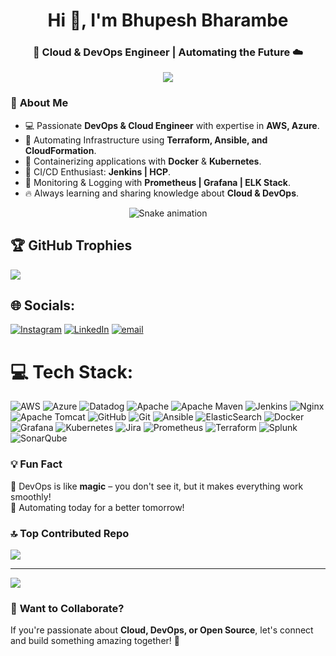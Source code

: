 <h1 align="center">Hi 👋, I'm Bhupesh Bharambe</h1>
<h3 align="center">🚀 Cloud & DevOps Engineer | Automating the Future ☁️</h3>

<p align="center">
  <img src="https://c.tenor.com/GfSX-u7VGM4AAAAC/coding.gif"/>
</p>


### 🌟 **About Me**
- 💻 Passionate **DevOps & Cloud Engineer** with expertise in **AWS, Azure**.
- 🚀 Automating Infrastructure using **Terraform, Ansible, and CloudFormation**.
- 🐳 Containerizing applications with **Docker** & **Kubernetes**.
- 🔄 CI/CD Enthusiast: **Jenkins | HCP**.
- 📡 Monitoring & Logging with **Prometheus | Grafana | ELK Stack**.
- 🔥 Always learning and sharing knowledge about **Cloud & DevOps**.

<div align="center">
  <img src="https://profile-readme-generator.com/assets/snake.svg" alt="Snake animation" />
</div>

## 🏆 GitHub Trophies
![](https://github-profile-trophy.vercel.app/?username=BhupeshBharambe&theme=radical&no-frame=false&no-bg=true&margin-w=4)


## 🌐 Socials:
[![Instagram](https://img.shields.io/badge/Instagram-%23E4405F.svg?logo=Instagram&logoColor=white)](https://instagram.com/Bhupesh_Bharambe) [![LinkedIn](https://img.shields.io/badge/LinkedIn-%230077B5.svg?logo=linkedin&logoColor=white)](https://linkedin.com/in/linkedin.com/in/bhupesh-bharambe-843020249) [![email](https://img.shields.io/badge/Email-D14836?logo=gmail&logoColor=white)](mailto:bhupeshbharambe1919@gmail.com) 

# 💻 Tech Stack:
![AWS](https://img.shields.io/badge/AWS-%23FF9900.svg?style=for-the-badge&logo=amazon-aws&logoColor=white) ![Azure](https://img.shields.io/badge/azure-%230072C6.svg?style=for-the-badge&logo=microsoftazure&logoColor=white) ![Datadog](https://img.shields.io/badge/datadog-%23632CA6.svg?style=for-the-badge&logo=datadog&logoColor=white) ![Apache](https://img.shields.io/badge/apache-%23D42029.svg?style=for-the-badge&logo=apache&logoColor=white) ![Apache Maven](https://img.shields.io/badge/Apache%20Maven-C71A36?style=for-the-badge&logo=Apache%20Maven&logoColor=white) ![Jenkins](https://img.shields.io/badge/jenkins-%232C5263.svg?style=for-the-badge&logo=jenkins&logoColor=white) ![Nginx](https://img.shields.io/badge/nginx-%23009639.svg?style=for-the-badge&logo=nginx&logoColor=white) ![Apache Tomcat](https://img.shields.io/badge/apache%20tomcat-%23F8DC75.svg?style=for-the-badge&logo=apache-tomcat&logoColor=black) ![GitHub](https://img.shields.io/badge/github-%23121011.svg?style=for-the-badge&logo=github&logoColor=white) ![Git](https://img.shields.io/badge/git-%23F05033.svg?style=for-the-badge&logo=git&logoColor=white) ![Ansible](https://img.shields.io/badge/ansible-%231A1918.svg?style=for-the-badge&logo=ansible&logoColor=white) ![ElasticSearch](https://img.shields.io/badge/-ElasticSearch-005571?style=for-the-badge&logo=elasticsearch) ![Docker](https://img.shields.io/badge/docker-%230db7ed.svg?style=for-the-badge&logo=docker&logoColor=white) ![Grafana](https://img.shields.io/badge/grafana-%23F46800.svg?style=for-the-badge&logo=grafana&logoColor=white) ![Kubernetes](https://img.shields.io/badge/kubernetes-%23326ce5.svg?style=for-the-badge&logo=kubernetes&logoColor=white) ![Jira](https://img.shields.io/badge/jira-%230A0FFF.svg?style=for-the-badge&logo=jira&logoColor=white) ![Prometheus](https://img.shields.io/badge/Prometheus-E6522C?style=for-the-badge&logo=Prometheus&logoColor=white) ![Terraform](https://img.shields.io/badge/terraform-%235835CC.svg?style=for-the-badge&logo=terraform&logoColor=white) ![Splunk](https://img.shields.io/badge/splunk-%23000000.svg?style=for-the-badge&logo=splunk&logoColor=white) ![SonarQube](https://img.shields.io/badge/SonarQube-black?style=for-the-badge&logo=sonarqube&logoColor=4E9BCD)

### 💡 **Fun Fact**
🎯 DevOps is like **magic** – you don't see it, but it makes everything work smoothly!  
🚀 Automating today for a better tomorrow!   


### 🔝 Top Contributed Repo
![](https://github-contributor-stats.vercel.app/api?username=BhupeshBharambe&limit=5&theme=dark&combine_all_yearly_contributions=true)

---
[![](https://visitcount.itsvg.in/api?id=BhupeshBharambe&icon=0&color=1)](https://visitcount.itsvg.in)

<!-- Proudly created with GPRM ( https://gprm.itsvg.in ) -->

### 📢 **Want to Collaborate?**
If you're passionate about **Cloud, DevOps, or Open Source**, let's connect and build something amazing together! 🤝  
